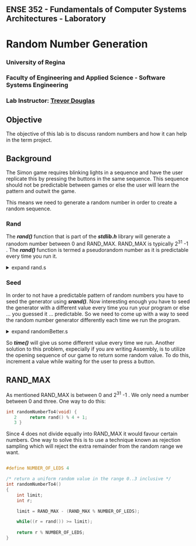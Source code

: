 ## ENSE 352 - Fundamentals of Computer Systems Architectures - Laboratory

# Random Number Generation

### University of Regina
### Faculty of Engineering and Applied Science - Software Systems Engineering

### Lab Instructor: [Trevor Douglas](mailto:trevor.douglas@uregina.ca)

## Objective

The objective of this lab is to discuss random numbers and how it can help in the term project.


## Background
The Simon game requires blinking lights in a sequence and have the user replicate this by pressing the buttons in the same sequence.  This sequence should not be predictable between games or else the user will learn the pattern and outwit the game.

This means we need to generate a random number in order to create a random sequence.

### Rand
The ***rand()*** function that is part of the ***stdlib.h*** library will generate a ranodom number between 0 and RAND_MAX.  RAND_MAX is typically 2<sup>31</sup> -1 .  The ***rand()*** function is termed a pseudorandom number as it is predictable every time you run it.


<details>
<summary>expand rand.s</summary>

in `rand.s`

```C
#include <stdio.h>
#include <stdlib.h>

int main(int argc, char **argv){
    printf("%d\n", rand());
    return 0;
}

```
</details>

### Seed
In order to not have a predictable pattern of random numbers you have to seed the generator using ***srand()***.  Now interesting enough you have to seed the generator with a different value every time you run your program or else ... you guessed it ... predictable.  So we need to come up with a way to seed the random number generator differently each time we run the program.

<details>
<summary>expand randomBetter.s</summary>

in `randomBetter.s`

```C
#include <stdio.h>
#include <stdlib.h>
#include <time.h>

int main(int argc, char **argv){
    
    srand(time(0));
    for(int i=0; i <= 3; ++i)
	{

		printf("%d\n", rand());

	}
    return 0;
}

```
</details>

So ***time()*** will give us some different value every time we run.  Another solution to this problem, expecially if you are writing Assembly, is to utilize the opening sequence of our game to return some random value.  To do this, increment a value while waiting for the user to press a button.


## RAND_MAX
As mentioned RAND_MAX is between 0 and  2<sup>31</sup> -1 .  We only need a number between 0 and three.  One way to do this:

```C
int randomNumberTo4(void) {
   2     return rand() % 4 + 1;
   3 }

```
Since 4 does not divide equally into RAND_MAX it would favour certain numbers.  One way to solve this is to use a technique known as rejection sampling which will reject the extra remainder from the random range we want.

```C

#define NUMBER_OF_LEDS 4

/* return a uniform random value in the range 0..3 inclusive */
int randomNumberTo4()
{
    int limit;
    int r;

    limit = RAND_MAX - (RAND_MAX % NUMBER_OF_LEDS);

    while((r = rand()) >= limit);
 
    return r % NUMBER_OF_LEDS;
}